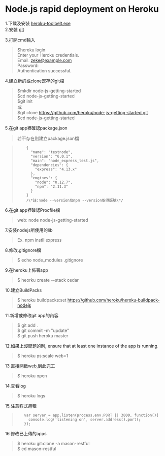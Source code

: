 Node.js rapid deployment on Heroku
=================================  
1.下載及安裝 [heroku-toolbelt.exe](https://devcenter.heroku.com/articles/getting-started-with-nodejs#set-up)  
2.安裝 [git](https://git-scm.com/downloads)  
    
3.打開cmd輸入  
> $heroku login  
> Enter your Heroku credentials.  
> Email: zeke@example.com  
> Password:  
> Authentication successful.  
    
4.建立新的或clone既存的git檔  
> $mkdir node-js-getting-started  
> $cd node-js-getting-started  
> $git init  
> 或  
> $git clone https://github.com/heroku/node-js-getting-started.git  
> $cd node-js-getting-started  
    
5.在git app裡確認package.json  
>  若不存在則建立package.json檔  

>         {  
>           "name": "testnode",  
>           "version": "0.0.1",  
>           "main": "node_express_test.js",  
>           "dependencies": {  
>             "express": "4.13.x"  
>           },  
>           "engines": {  
>             "node": "0.12.7",  
>             "npm": "2.11.3"  
>           }  
>         }
>         /\*註:node --version及npm --version取得版號\*/  
    
6.在git app裡確認Procfile檔  
> web: node node-js-getting-started  
    
7.安裝nodejs所使用的lib  
> Ex. npm instll express  
    
8.修改.gitignore檔  
> $ echo node_modules  .gitignore  
    
9.在heroku上佈署app  
> $ heorku create --stack cedar  
    
10.建立BuildPacks  
> $ heroku buildpacks:set https://github.com/heroku/heroku-buildpack-nodejs  
    
11.新增或修改git app的內容  
> $ git add .  
> $ git commit -m "update"  
> $ git push heroku master  
    
12.如果上沒問題的則, ensure that at least one instance of the app is running.  
> $ heroku ps:scale web=1  
    
13.直接開啟web,到此完工  
> $ heroku open  
    
14.查看log  
> $ heroku logs  
    
15.注意程式邏輯  
>        var server = app.listen(process.env.PORT || 3000, function(){  
>          console.log('listening on', server.address().port);  
>        }); 

16.修改已上傳的apps  
> $ heroku git:clone -a mason-restful  
> $ cd mason-restful  
